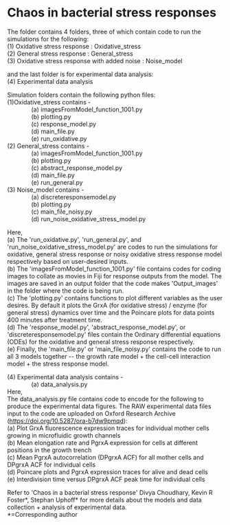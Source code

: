 # Chaos in bacterial stress responses
The folder contains 4 folders, three of which contain code to run the simulations for the following:<br>
(1) Oxidative stress response : Oxidative_stress<br>
(2) General stress response : General_stress<br>
(3) Oxidative stress response with added noise : Noise_model <br>

and the last folder is for experimental data analysis:<br>
(4) Experimental data analysis  <br>

Simulation folders contain the following python files: <br>
(1)Oxidative_stress contains -<br>
	&emsp;&emsp;&emsp;&emsp;(a) imagesFromModel_function_1001.py<br>
	&emsp;&emsp;&emsp;&emsp;(b) plotting.py<br>
	&emsp;&emsp;&emsp;&emsp;(c) response_model.py<br>
	&emsp;&emsp;&emsp;&emsp;(d) main_file.py<br>
	&emsp;&emsp;&emsp;&emsp;(e) run_oxidative.py<br>
(2) General_stress contains - <br>
	&emsp;&emsp;&emsp;&emsp;(a) imagesFromModel_function_1001.py<br>
	&emsp;&emsp;&emsp;&emsp;(b) plotting.py<br>
	&emsp;&emsp;&emsp;&emsp;(c) abstract_response_model.py<br>
	&emsp;&emsp;&emsp;&emsp;(d) main_file.py<br>
	&emsp;&emsp;&emsp;&emsp;(e) run_general.py<br>
(3) Noise_model contains - <br>
	&emsp;&emsp;&emsp;&emsp;(a) discreteresponsemodel.py<br>
	&emsp;&emsp;&emsp;&emsp;(b) plotting.py<br>
	&emsp;&emsp;&emsp;&emsp;(c) main_file_noisy.py<br>
	&emsp;&emsp;&emsp;&emsp;(d) run_noise_oxidative_stress_model.py<br>

Here, <br>
(a) The 'run_oxidative.py', 'run_general.py', and 'run_noise_oxidative_stress_model.py' are codes to run the simulations for oxidative, general stress response or noisy oxidative stress response model respectively based on user-desired inputs.<br>
(b) The 'imagesFromModel_function_1001.py' file contains codes for coding images to collate as movies in Fiji for response outputs from the model. The images are saved in an output folder that the code makes 'Output_images' in the folder where the code is being run.<br>
(c) The 'plotting.py' contains functions to plot different variables as the user desires. By default it plots the GrxA (for oxidative stress) / enzyme (for general stress) dynamics over time and the Poincare plots for data points 400 minutes after treatment time.<br>
(d) The 'response_model.py', 'abstract_response_model.py', or 'discreteresponsemodel.py' files contain the Ordinary differential equations (ODEs) for the oxidative and general stress response respectively.<br>
(e) Finally, the 'main_file.py' or 'main_file_noisy.py' contains the code to run all 3 models together -- the growth rate model + the cell-cell interaction model + the stress response model.<br>

(4) Experimental data analysis contains - <br>
	&emsp;&emsp;&emsp;&emsp;(a) data_analysis.py<br>
Here, <br>
The data_analysis.py file contains code to encode for the following to produce the experimental data figures. The RAW experimental data files input to the code are uploaded on Oxford Research Archive (https://doi.org/10.5287/ora-b7dw9pmqd):<br>
(a) Plot GrxA fluorescence expression traces for individual mother cells growing in microfluidic growth channels <br>
(b) Mean elongation rate and PgrxA expression for cells at different positions in the growth trench  <br>
(c) Mean PgrxA autocorrelation (DPgrxA ACF) for all mother cells and DPgrxA ACF for individual cells  <br>
(d) Poincare plots and PgrxA expression traces for alive and dead cells  <br>
(e) Interdivision time versus DPgrxA ACF peak time for individual cells <br>
 

Refer to 'Chaos in a bacterial stress response' Divya Choudhary, Kevin R Foster*, Stephan Uphoff* for more details about the models and data collection + analysis of experimental data.<br>
*=Corresponding author
